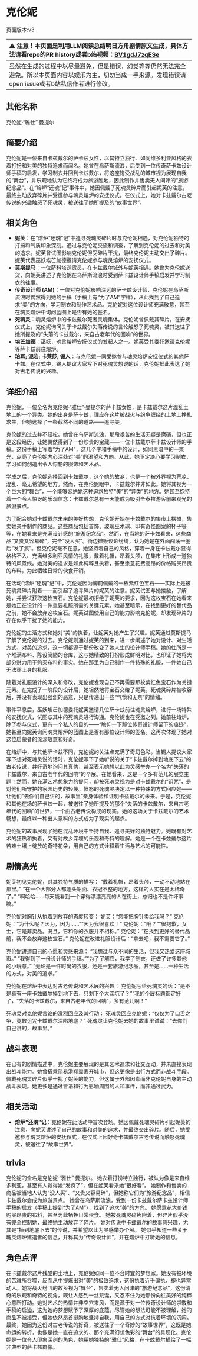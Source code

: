 # 克伦妮
页面版本:v3
 

| :warning: 注意！本页面是利用LLM阅读总结明日方舟剧情原文生成，具体方法请看repo的PR history或者b站视频：[BV1gdJ7zqESe](https://www.bilibili.com/video/BV1gdJ7zqESe/)         |
|:----------------------------|
| 虽然在生成的过程中以尽量避免，但是错误，幻觉等等仍然无法完全避免。所以本页面内容以娱乐为主，切勿当成一手来源。发现错误请open issue或者b站私信作者进行修改。|



## 其他名称
克伦妮·“雅仕”·曼提尔
## 简要介绍
克伦妮是一位来自卡兹戴尔的萨卡兹女性，以其特立独行、如同维多利亚风格的衣着打扮和对美的独特追求而闻名。她曾在乌萨斯流浪，后受到一位传奇萨卡兹设计师手稿的启发，学习制衣并回到卡兹戴尔，将这座饱受战乱的城市视为展现自我的“舞台”，并乐观地认为它终将成为旅游胜地，因此制作并售卖无人问津的“旅游纪念品”。在“熔炉“还魂”记”事件中，她因佩戴了死魂灵碎片而引起妮芙的注意，最终主动放弃碎片并受邀参与魂灵熔炉的安抚仪式。在仪式上，她对卡兹戴尔古老传说的兴趣触怒了死魂灵，被送往了她所提及的“故事世界”。
## 相关角色
-   **妮芙**：在“熔炉“还魂”记”中追寻死魂灵碎片时与克伦妮相遇，对克伦妮独特的打扮和气质印象深刻。通过与克伦妮交流和调查，了解到克伦妮的过去和对美的追求。妮芙曾试图影响克伦妮但受碎片干扰，最终克伦妮主动交出了碎片。妮芙代表巫妖埃芒加德邀请克伦妮参与魂灵熔炉的安抚仪式。
-   **莫斯提马**：一位萨科塔送货员，在卡兹戴尔城外与妮芙相遇。她曾为克伦妮送货，向妮芙讲述了克伦妮在乌萨斯流浪时受到萨卡兹设计师手稿启发并学习制衣的往事。
-   **传奇设计师 (AM)**：一位对克伦妮影响深远的萨卡兹设计师，克伦妮在乌萨斯流浪时偶然得到她的手稿（手稿上有“为了AM”字样），从此找到了自己追求“美”的方向，学习制衣和制作艺术品。克伦妮对这位设计师充满敬意，甚至在魂灵熔炉中询问蓝图上是否有她的签名。
-   **死魂灵**：魂灵熔炉中的卡兹戴尔死者灵魂集体。克伦妮曾佩戴其碎片。在安抚仪式上，克伦妮询问关于卡兹戴尔失落传说的言论触怒了死魂灵，被其送往了她所提及的“失落的卡兹戴尔，来自古老年代的回响”的世界。
-   **埃芒加德**：巫妖，魂灵熔炉安抚仪式的发起人之一。妮芙受其委托邀请克伦妮等萨卡兹前往熔炉。
-   **珀耳; 泥岩; 卡莱莎; 锡人**：与克伦妮一同受邀参与魂灵熔炉安抚仪式的其他萨卡兹。在仪式中，锡人提议大家写下对死魂灵想说的话，克伦妮据此表达了她对古老传说的兴趣。
## 详细介绍
克伦妮，一位全名为克伦妮·“雅仕”·曼提尔的萨卡兹女性，是卡兹戴尔这片混乱土地上的一个异类。她的出身是萨卡兹，理应在这片被战火与纷争缠绕的土地上挣扎求生，但她选择了一条截然不同的道路——追寻美。

克伦妮的过去并不轻松。她曾在乌萨斯流浪，那段艰苦的生活无疑是磨砺，但也正是这段经历，让她偶然得到了一份珍贵的宝藏——一位卡兹戴尔萨卡兹设计师的手稿。这份手稿上写着“为了AM”，这几个字和手稿中的设计，如同黑暗中的一束光，点亮了克伦妮内心深处对“美”的渴望和方向。从此，她下定决心要学习制衣，学习如何创造出令人惊艳的服饰和艺术品。

学成之后，克伦妮选择回到卡兹戴尔，这个她的故乡，也是一个被外界视为荒凉、混乱、毫无希望的地方。然而，在克伦妮眼中，卡兹戴尔并非如此。她将其视为一个巨大的“舞台”，一个能够容纳她这种追求独特“美”的“异类”的地方。她甚至抱持着一个令人惊讶的乐观信念：卡兹戴尔总有一天能成为吸引全泰拉游客前来观光的旅游景点。

为了配合她对卡兹戴尔未来的美好构想，克伦妮开始在卡兹戴尔的集市上摆摊，售卖她亲手制作的商品。这些商品包括首饰、玻璃巫术球、印有奇怪图案的杯子等等，在她看来是充满设计感的“旅游纪念品”。然而，在当地的萨卡兹看来，这些商品“又贵又容易碎”，完全“没人买”。街边摊贩议论纷纷，认为她是在外面闯荡一圈后“发了疯”。但克伦妮毫不在意，她坚持着自己的风格，穿着一身在卡兹戴尔显得格格不入、充满维多利亚风情的礼服，戴着礼帽，昂着头颅，在集市上形成一道独特的风景线。她对美的追求是如此纯粹且执着，甚至愿意花费高昂的价格购买昂贵的布料，为此牺牲日常的伙食开销。

在活动“熔炉“还魂”记”中，克伦妮因为胸前佩戴的一枚紫红色宝石——实际上是被死魂灵碎片附着——而引起了追寻碎片的妮芙的注意。妮芙试图与她接触，了解她，并尝试获取这枚宝石。克伦妮最初拒绝了妮芙的要求，因为这枚宝石在她看来是她正在设计的一件重要礼服所需的关键元素。她甚至暗示，在找到更好的替代品之前，她不会放弃这枚宝石。妮芙试图使用自己的能力影响克伦妮，却发现碎片的存在似乎干扰了她的能力。

克伦妮的生活方式和她对“美”的执着，让妮芙对她产生了兴趣。妮芙通过莫斯提马了解了克伦妮的过去。克伦妮则通过妮芙的到来，进一步阐述了她对设计、对生活方式、对美的追求，这一切都源于那份改变了她人生的设计师手稿。她的住所是一个堆满布料、陈设简陋的仓库，这与她精致的打扮形成鲜明对比，也印证了她将大部分财力用于购买布料的事实。她在那里为自己制作一件特殊的礼服，一件她自己无法穿上身的礼服。

随着对礼服设计的深入和修改，克伦妮发现自己不再需要那枚紫红色宝石作为关键元素。在完成了一阶段的设计后，她坦然地将宝石交给了妮芙。死魂灵碎片被收容后，并没有表现出强烈的恶意，只是传递出一些“气愤和无奈”的情绪。

事件平息后，巫妖埃芒加德委托妮芙邀请几位萨卡兹前往魂灵熔炉，进行一场特殊的安抚仪式，试图与其中的死魂灵进行沟通。克伦妮也在受邀之列。她前往熔炉，除了参与仪式，更有一个私人的目的——“瞻仰一下那位传奇设计师留下的痕迹”，她甚至向妮芙询问魂灵熔炉的蓝图上是否有那位设计师的签名。这再次体现了她对这位启蒙者的深深敬意和好奇。

在熔炉中，与其他萨卡兹不同，克伦妮的关注点充满了奇幻色彩。当锡人提议大家写下想对死魂灵说的话时，克伦妮写下了她听说的关于“卡兹戴尔掉到地底下去”的古老传说，并好奇地询问其真伪，甚至表示她想以此为灵感举办一个名为“失落的卡兹戴尔，来自古老年代的回响”的个展。在她看来，这是一个多有范儿的展览主题！然而，她充满艺术想象力的提问，却被死魂灵视为是对卡兹戴尔的“诅咒”，是对他们所守护的家园历史的轻蔑。愤怒的死魂灵决定以一种特殊的方式回应她——让他们“去你们自己讲的，故事里”亲身体验和证明卡兹戴尔的未来。于是，克伦妮和其他在场的萨卡兹一起，被送往了她所提及的那个“失落的卡兹戴尔，来自古老年代的回响”的世界，一个由古老传说构成的现实。她的这场关于卡兹戴尔的艺术畅想，最终以一种出人意料的方式成为了现实的起点。

克伦妮的故事展现了她在混乱环境中坚持自我、追寻美好的独特魅力。她既有对艺术的狂热和执着，又有对故乡深埋的乐观和奇特的理解。她是一个在卡兹戴尔这片苦难土壤上绽放的奇特花朵，用自己的方式诠释着生活与艺术的可能性。
## 剧情高光
妮芙初见克伦妮，对其独特气质的描写：
“戴着礼帽，昂着头颅，一动不动地站在那里。”
“在一个大部分人都蓬头垢面、衣冠不整的地方，这样的人实在是太稀奇了。”
“啊哈哈......每天能看到一个穿得漂漂亮亮的人在街上，总归也不是件坏事嘛。”

克伦妮对胸针从执着到放弃的态度转变：
妮芙：“您能把胸针卖给我吗？” 克伦妮：“为什么呢？因为，因为......”“因为我很喜欢！”
克伦妮：“哦？”“很抱歉，女士，它是非卖品。况且，它和你的衣服并不相称。”
克伦妮：“在找到更好的替代品前，我不会放弃这枚宝石。”
克伦妮在改进礼服设计后：“拿去吧，我不需要它了。”

克伦妮讲述自己的心愿和灵感来源：
“我想过与众不同的生活，但我又热爱这座城市。”
“我得到了一份设计师的手稿。”“为了了解它，我学了制衣，还做了许多其他的小玩意。”
“无论是一件时尚的衣服，还是一套旅游纪念品，甚至是......一种生活的方式，对美的追求。”

克伦妮在熔炉中表达对古老传说和艺术展的兴趣：
克伦妮写给死魂灵的话：“是不是真有一座卡兹戴尔掉到地下去，只剩下个大深坑了？”“我的个展标题都定好了，“失落的卡兹戴尔，来自古老年代的回响”，多有范儿啊！”

死魂灵对克伦妮言论的激烈回应及其行动：
死魂灵回应克伦妮：“仅仅为了口舌之争，竟敢诅咒卡兹戴尔深陷地底？”
死魂灵让克伦妮去她的故事里试试：“去你们自己讲的，故事里。”
## 战斗表现
在已有的剧情描述中，克伦妮主要展现的是其艺术追求和社交互动，并未直接表现出战斗能力。她曾搭乘简易滑翔翼离开城市，但这更像是出行方式而非战斗手段。佩戴死魂灵碎片似乎干扰了妮芙的能力，但这属于外部因素而非克伦妮自身的主动战斗表现。她更多是通过言语和行为影响周围的人和事件，而非通过武力。
## 相关活动
-   **熔炉“还魂”记**：克伦妮在此活动中首次登场。她因佩戴死魂灵碎片引起妮芙的注意，向妮芙讲述了自己的故事和对美的追求，并最终交出碎片。随后，她受邀参与魂灵熔炉的安抚仪式，在仪式上因好奇卡兹戴尔古老传说而触怒死魂灵，被送往了“故事世界”。
## trivia
克伦妮的全名是克伦妮·“雅仕”·曼提尔。
她衣着打扮特立独行，被认为像是来自维多利亚，甚至有人觉得她“发疯了”，但在妮芙看来她“很好看”。
她制作和售卖的商品被当地人认为“没人买”、“又贵又容易碎”，但她称它们为“旅游纪念品”，相信卡兹戴尔会成为旅游景点。
她曾在乌萨斯流浪，受到一份卡兹戴尔萨卡兹设计师手稿的启发（手稿上提到“为了AM”），找到了追求“美”的方向。
她愿意花大价钱购买昂贵的布料，甚至为此牺牲日常伙食。
她被死魂灵碎片附着，但碎片似乎没有完全控制她，最终她主动放弃了碎片。
她对传说中卡兹戴尔的故事感兴趣，尤其是“掉到地底下去”的传说，并希望以此为灵感举办个展。
她似乎知道一些关于魂灵熔炉建造者的信息，并称其为“传奇设计师”，并在熔炉中打听她的信息。
## 角色点评
在卡兹戴尔这片残酷的土地上，克伦妮如同一位不合时宜的梦想家。她没有被环境的苦难所吞噬，反而从中提炼出对“美”的极致追求，这份执着近乎偏执，却也异常动人。她将战火纷飞的故乡视为“舞台”，售卖着无人问津的“旅游纪念品”，这份清奇的乐观和奇特的视角，既让人感到一丝荒诞，又忍不住为她那份向往美好的纯粹心意所打动。她对艺术的热情并非空穴来风，而是源于对一位传奇设计师的崇敬和手稿的启迪，这为她的梦想赋予了深厚的底蕴。尽管她的想法可能不被理解，她的商品不被接受，但她依然昂首挺胸地坚持自我，用自己的方式对抗着环境的沉闷。最终，她因为这份对古老传说的好奇，被送往了一个奇妙的“故事世界”，这既是她命运的转折，也像是她一直在追求的、那个充满幻想色彩的“舞台”的具现化。克伦妮是一位令人印象深刻的角色，她用她独特的“雅仕”风格，在卡兹戴尔描绘了一幅非典型的萨卡兹群像。